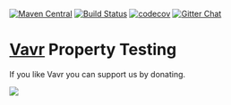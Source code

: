 [![Maven Central](https://maven-badges.herokuapp.com/maven-central/io.vavr/vavr-test/badge.png)](https://maven-badges.herokuapp.com/maven-central/io.vavr/vavr-test)
[![Build Status](https://travis-ci.org/vavr-io/vavr-test.png)](https://travis-ci.org/vavr-io/vavr-test)
[![codecov](https://codecov.io/gh/vavr-io/vavr-test/branch/master/graph/badge.svg)](https://codecov.io/gh/vavr-io/vavr-test)
[![Gitter Chat](https://badges.gitter.im/Join%20Chat.png)](https://gitter.im/vavr-io/vavr)

# [Vavr](http://vavr.io/) Property Testing

If you like Vavr you can support us by donating.

<a href="https://www.paypal.com/cgi-bin/webscr?cmd=_s-xclick&hosted_button_id=8ZR8YCWB9K5WA">
<img src="https://cloud.githubusercontent.com/assets/743833/23549988/02d66ccc-000f-11e7-8764-a257b21377bd.gif">
</a>
